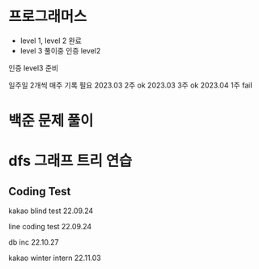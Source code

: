 # 프로그래머스
- level 1, level 2 완료
- level 3 풀이중
인증 level2

인증 level3 준비

일주일 2개씩 매주 기록 필요
2023.03 2주 ok
2023.03 3주 ok
2023.04 1주 fail

# 백준 문제 풀이

# dfs 그래프 트리 연습

## Coding Test

kakao blind test 22.09.24
  
line coding test 22.09.24
  
db inc           22.10.27
  
kakao winter intern 22.11.03
